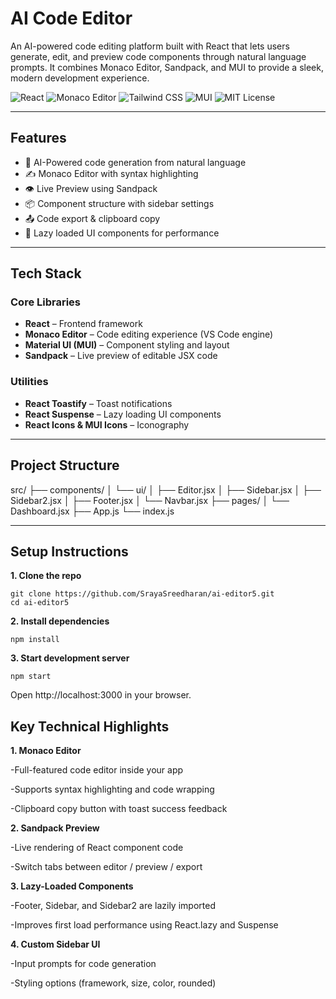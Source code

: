 #  AI Code Editor

An AI-powered code editing platform built with React that lets users generate, edit, and preview code components through natural language prompts. It combines Monaco Editor, Sandpack, and MUI to provide a sleek, modern development experience.

![React](https://img.shields.io/badge/React-18.2-blue?logo=react)
![Monaco Editor](https://img.shields.io/badge/Monaco-Editor-black?logo=visualstudiocode)
![Tailwind CSS](https://img.shields.io/badge/TailwindCSS-38bdf8?logo=tailwindcss)
![MUI](https://img.shields.io/badge/MUI-Component-007FFF?logo=mui)
![MIT License](https://img.shields.io/badge/License-MIT-green)

---

## Features

- 💬 AI-Powered code generation from natural language
- ✍️ Monaco Editor with syntax highlighting
- 👁️ Live Preview using Sandpack
- 📦 Component structure with sidebar settings
- 📤 Code export & clipboard copy
- 🔄 Lazy loaded UI components for performance

---

##  Tech Stack

### Core Libraries

- **React** – Frontend framework
- **Monaco Editor** – Code editing experience (VS Code engine)
- **Material UI (MUI)** – Component styling and layout
- **Sandpack** – Live preview of editable JSX code

### Utilities

- **React Toastify** – Toast notifications
- **React Suspense** – Lazy loading UI components
- **React Icons & MUI Icons** – Iconography

---

##  Project Structure

src/
├── components/
│ └── ui/
│ ├── Editor.jsx
│ ├── Sidebar.jsx
│ ├── Sidebar2.jsx
│ ├── Footer.jsx
│ └── Navbar.jsx
├── pages/
│ └── Dashboard.jsx
├── App.js
└── index.js

---

## Setup Instructions

**1. Clone the repo**

    git clone https://github.com/SrayaSreedharan/ai-editor5.git
    cd ai-editor5

**2. Install dependencies**

    npm install

**3. Start development server**

    npm start
    
Open http://localhost:3000 in your browser.

## Key Technical Highlights

**1. Monaco Editor**
   
  -Full-featured code editor inside your app
  
  -Supports syntax highlighting and code wrapping
  
  -Clipboard copy button with toast success feedback

**2. Sandpack Preview**
   
  -Live rendering of React component code
  
  -Switch tabs between editor / preview / export

**3. Lazy-Loaded Components**
   
  -Footer, Sidebar, and Sidebar2 are lazily imported
  
  -Improves first load performance using React.lazy and Suspense

**4. Custom Sidebar UI**

  -Input prompts for code generation
  
  -Styling options (framework, size, color, rounded)



